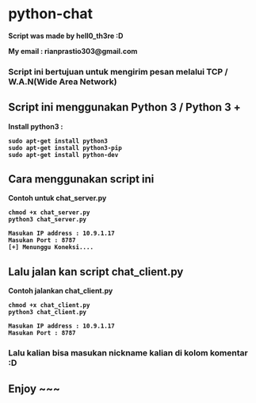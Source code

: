 # python-chat
<p><b>Script was made by hell0_th3re :D<b><p>
<p><b>My email : rianprastio303@gmail.com<b><p>
    
### Script ini bertujuan untuk mengirim pesan melalui TCP / W.A.N(Wide Area Network)

## Script ini menggunakan Python 3 / Python 3 +
<p><b>Install python3 :<b><p>
    
    sudo apt-get install python3
    sudo apt-get install python3-pip
    sudo apt-get install python-dev

## Cara menggunakan script ini
<p><b>Contoh untuk chat_server.py<b><p>
    
    chmod +x chat_server.py
    python3 chat_server.py
    
    Masukan IP address : 10.9.1.17
    Masukan Port : 8787
    [+] Menunggu Koneksi....

## Lalu jalan kan script chat_client.py
<p><b>Contoh jalankan chat_client.py<b><p>

    chmod +x chat_client.py
    python3 chat_client.py
    
    Masukan IP address : 10.9.1.17
    Masukan Port : 8787

### Lalu kalian bisa masukan nickname kalian di kolom komentar :D

## Enjoy ~~~
